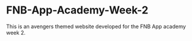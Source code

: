 # FNB-App-Academy-Week-2
This is an avengers themed website developed for the FNB App academy week 2.
